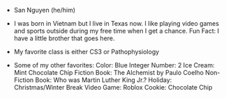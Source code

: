 - San Nguyen (he/him)
- I was born in Vietnam but I live in Texas now. I like playing video games and sports outside during my free time when I get a chance.
Fun Fact: I have a little brother that goes here.
- My favorite class is either CS3 or Pathophysiology

- Some of my other favorites:
    Color: Blue
    Integer Number: 2
    Ice Cream: Mint Chocolate Chip
    Fiction Book: The Alchemist by Paulo Coelho
    Non-Fiction Book: Who was Martin Luther King Jr.?
    Holiday: Christmas/Winter Break
    Video Game: Roblox
    Cookie: Chocolate Chip
